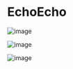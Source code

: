# EchoEcho

![image](https://github.com/Clementine696/EchoEcho/assets/53567265/2dec2520-82f0-4681-b0fb-347df9554a88)

![image](https://github.com/Clementine696/EchoEcho/assets/53567265/ce7e0842-7170-4003-83dc-766161fd0f2e)

![image](https://github.com/Clementine696/EchoEcho/assets/53567265/55a831a8-dc79-45dd-ba19-9c74baeaffc7)
